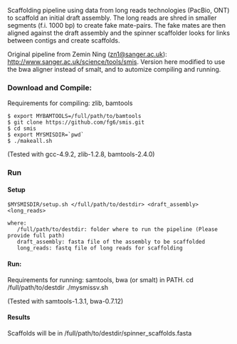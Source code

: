 
Scaffolding pipeline using data from long reads technologies (PacBio, ONT)
to scaffold an initial draft assembly. The long reads are shred in smaller segments 
(f.i. 1000 bp) to create fake mate-pairs. The fake mates are
then aligned against the draft assembly and the spinner scaffolder looks for
links between contigs and create scaffolds. 

Original pipeline from Zemin Ning (zn1@sanger.ac.uk): http://www.sanger.ac.uk/science/tools/smis.
Version here modified to use the bwa aligner instead of smalt, and to automize
compiling and running.

### Download and Compile:
Requirements for compiling: zlib, bamtools

	$ export MYBAMTOOLS=/full/path/to/bamtools
	$ git clone https://github.com/fg6/smis.git
	$ cd smis 
	$ export MYSMISDIR=`pwd`
	$ ./makeall.sh

(Tested with gcc-4.9.2, zlib-1.2.8, bamtools-2.4.0) 

### Run 
#### Setup 
	$MYSMISDIR/setup.sh </full/path/to/destdir> <draft_assembly> <long_reads>

	where:
   	   /full/path/to/destdir: folder where to run the pipeline (Please provide full path)
   	   draft_assembly: fasta file of the assembly to be scaffolded
  	   long_reads: fastq file of long reads for scaffolding
   
#### Run:
Requirements for running: samtools, bwa (or smalt) in PATH.
	cd /full/path/to/destdir
   	./mysmissv.sh

(Tested with samtools-1.3.1, bwa-0.7.12)

#### Results

Scaffolds will be in /full/path/to/destdir/spinner_scaffolds.fasta


